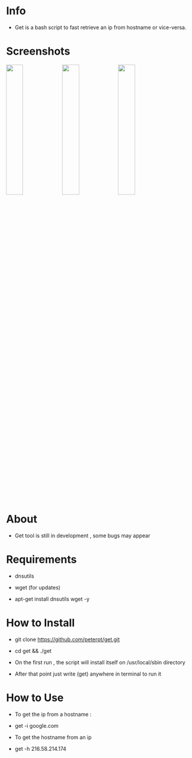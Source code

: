 # Info
- Get is a bash script to fast retrieve an ip from hostname or vice-versa.

# Screenshots
<img src="https://s1.postimg.cc/3t7rshkdbz/get.jpg" width="30%"></img><img src="https://s1.postimg.cc/8tulqv6zfj/image.jpg" width="30%"></img><img src="https://s1.postimg.cc/4pbrsx86f3/image.jpg" width="30%"></img>

# About
- Get tool is still in development , some bugs may appear

# Requirements
- dnsutils
- wget (for updates)

- apt-get install dnsutils wget -y

# How to Install
- git clone https://github.com/peterpt/get.git 
- cd get && ./get

- On the first run , the script will install itself on /usr/local/sbin directory
- After that point just write (get) anywhere in terminal to run it

# How to Use

* To get the ip from a hostname :
- get -i google.com

* To get the hostname from an ip

- get -h 216.58.214.174
